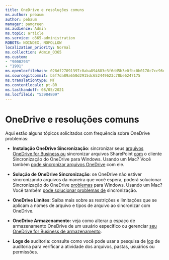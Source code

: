 ```yaml
---
title: OneDrive e resoluções comuns
ms.author: pebaum
author: pebaum
manager: pamgreen
ms.audience: Admin
ms.topic: article
ms.service: o365-administration
ROBOTS: NOINDEX, NOFOLLOW
localization_priority: Normal
ms.collection: Admin_O365
ms.custom:
- "9000293"
- "1901"
ms.openlocfilehash: 028df27091397c0aba894683e3f6dd5b3e0fbc0b0170c7cc96d4da423dfd3119
ms.sourcegitcommit: b5f7da89a650d2915dc652449623c78be6247175
ms.translationtype: MT
ms.contentlocale: pt-BR
ms.lasthandoff: 08/05/2021
ms.locfileid: "53984809"
---
```

# <a name="onedrive-common-issues-and-resolutions"></a>OneDrive e resoluções comuns

Aqui estão alguns tópicos solicitados com frequência sobre OneDrive problemas:

- **Instalação OneDrive Sincronização**: sincronizar seus [arquivos OneDrive for Business ou](https://go.microsoft.com/fwlink/?linkid=533375) sincronizar arquivos SharePoint [com](https://go.microsoft.com/fwlink/?linkid=871666) o cliente Sincronização do OneDrive para Windows.  Usando um Mac? Você também [pode sincronizar arquivos OneDrive](https://support.office.com/article/Sync-files-with-the-OneDrive-sync-client-on-Mac-OS-X-d11b9f29-00bb-4172-be39-997da46f913f) com ele.

- **Solução de OneDrive Sincronização**: se OneDrive não estiver sincronizando arquivos da maneira que você espera, poderá solucionar Sincronização do OneDrive [problemas](https://go.microsoft.com/fwlink/?linkid=866431) para Windows. Usando um Mac? Você também [pode solucionar problemas de](https://support.office.com/article/fix-onedrive-sync-problems-on-a-mac-af3012d7-13ec-4ac9-bbb1-ebcd2a0cd756) sincronização.
- **OneDrive Limites**: Saiba mais [](https://support.office.com/article/Invalid-file-names-and-file-types-in-OneDrive-OneDrive-for-Business-and-SharePoint-64883a5d-228e-48f5-b3d2-eb39e07630fa) sobre as restrições e limitações que se aplicam a nomes de arquivo e tipos de arquivo ao sincronizar com OneDrive.
- **OneDrive Armazenamento:** veja como alterar [o](https://docs.microsoft.com/onedrive/change-user-storage) espaço de armazenamento OneDrive de um usuário específico ou gerenciar [seu OneDrive for Business de armazenamento](https://support.office.com/article/Manage-your-OneDrive-for-Business-storage-31519161-059C-4764-B6F8-F5CD29F7FE68).
- **Logs de** auditoria: consulte como você pode usar a pesquisa de [log](https://docs.microsoft.com/microsoft-365/compliance/search-the-audit-log-in-security-and-compliance#search-the-audit-log) de auditoria para verificar a atividade dos arquivos, pastas, usuários ou permissões. 
